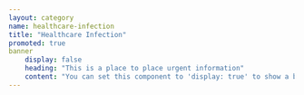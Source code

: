 ```yaml
---
layout: category
name: healthcare-infection
title: "Healthcare Infection"
promoted: true
banner
    display: false
    heading: "This is a place to place urgent information"
    content: "You can set this component to 'display: true' to show a banner at the top of the page."
---
```

